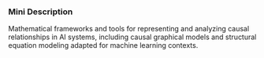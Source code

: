 ### Mini Description

Mathematical frameworks and tools for representing and analyzing causal relationships in AI systems, including causal graphical models and structural equation modeling adapted for machine learning contexts.
